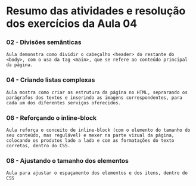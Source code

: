 # Resumo das atividades e resolução dos exercícios da Aula 04 #

### 02 - Divisões semânticas ###
    Aula demonstra como dividir o cabeçalho <header> do restante do <body>, com o usa da tag <main>, que se refere ao conteúdo principal da página.


### 04 - Criando listas complexas ###
    Aula mostra como criar as estrutura da página no HTML, seprarando os parágrafos dos textos e inserindo as imagens correspondentes, para cada um dos diferentes serviços oferecidos.


### 06 - Reforçando o inline-block ###
    Aula reforça o conceito de inline-block (com o elemento do tamanho do seu conteúdo, mas regulável) e mexer na parte vizual da página, colocando os produtos lado a lado e com as formatações do texto corretas, dentro do CSS.


### 08 - Ajustando o tamanho dos elementos ###
    Aula para ajustar o espaçamento dos elementos e dos itens, dentro do CSS